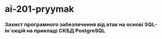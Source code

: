 # ai-201-pryymak

### Захист програмного забезпечення від атак на основі SQL-ін`єкцій на прикладі СКБД PostgreSQL
